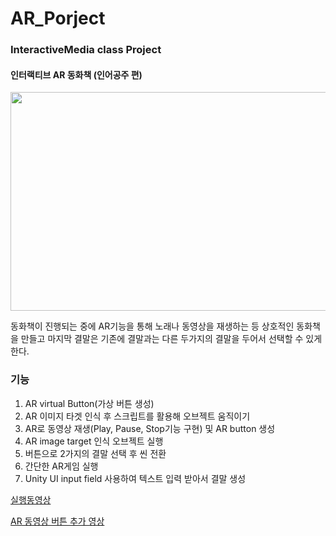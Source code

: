 # AR_Porject
### InteractiveMedia class Project
#### 인터랙티브 AR 동화책 (인어공주 편) 
<img src="https://user-images.githubusercontent.com/43209298/113535210-c348c700-960d-11eb-8952-5f822e595241.JPG"  width="670" height="350">


동화책이 진행되는 중에 AR기능을 통해 노래나 동영상을 재생하는 등 상호적인 동화책을 만들고 마지막 결말은 기존에 결말과는 다른 두가지의 결말을 두어서 선택할 수 있게 한다. 


### 기능 
1. AR virtual Button(가상 버튼 생성) 
2. AR 이미지 타겟 인식 후 스크립트를 활용해 오브젝트 움직이기
3. AR로 동영상 재생(Play, Pause, Stop기능 구현) 및 AR button 생성 
4. AR image target 인식 오브젝트 실행
5. 버튼으로 2가지의 결말 선택 후 씬 전환
6. 간단한 AR게임 실행
7. Unity UI input field 사용하여 텍스트 입력 받아서 결말 생성 


[실행동영상](https://www.youtube.com/watch?v=S6Ke4MeBLIo&list=PLoDrfaiUY8oMp_hRmxvInJgRoRJXloFBU)

[AR 동영상 버튼 추가 영상](https://www.youtube.com/watch?v=mRlMbffnF6A&list=PLoDrfaiUY8oMp_hRmxvInJgRoRJXloFBU&index=2)
